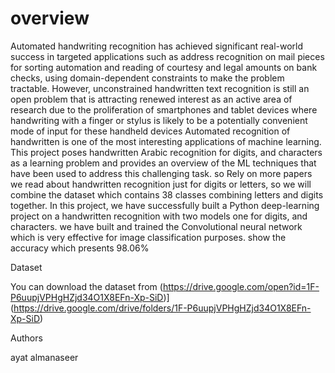 # overview
Automated handwriting recognition has achieved significant real-world success in targeted applications such as address recognition on mail pieces for sorting automation and reading of courtesy and legal amounts on bank checks, using domain-dependent constraints to make the problem tractable. However, unconstrained handwritten text recognition is still an open problem that is attracting renewed interest as an active area of research due to the proliferation of
smartphones and tablet devices where handwriting with a finger or stylus is likely to be a potentially convenient mode of input for these handheld devices
Automated recognition of handwritten is one of the most interesting applications of machine learning. This project poses handwritten Arabic recognition for digits, and characters as a learning problem and provides an overview of the ML techniques that have been used to address this challenging task. so Rely on more papers we read about handwritten recognition just for digits or letters, so we will combine the dataset which contains 38 classes combining letters and digits together.
In this project, we have successfully built a Python deep-learning project on a handwritten recognition with two models one for digits, and characters. we have built and trained the Convolutional neural network which is very effective for image classification purposes. show the accuracy which presents 98.06%

Dataset

You can download the dataset from (https://drive.google.com/open?id=1F-P6uupjVPHgHZjd34O1X8EFn-Xp-SiD)](https://drive.google.com/drive/folders/1F-P6uupjVPHgHZjd34O1X8EFn-Xp-SiD)


Authors

ayat almanaseer
